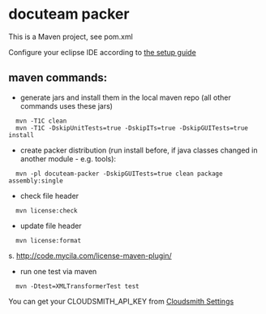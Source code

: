 # docuteam packer

This is a Maven project, see pom.xml

Configure your eclipse IDE according to [the setup guide](build-tools/README.md)

## maven commands:

- generate jars and install them in the local maven repo (all other commands uses these jars)

```
  mvn -T1C clean
  mvn -T1C -DskipUnitTests=true -DskipITs=true -DskipGUITests=true install
```

- create packer distribution (run install before, if java classes changed in another module - e.g. tools):

```
  mvn -pl docuteam-packer -DskipGUITests=true clean package assembly:single
```

- check file header

```
  mvn license:check
```

- update file header

```
  mvn license:format
```

s. http://code.mycila.com/license-maven-plugin/

- run one test via maven

```
  mvn -Dtest=XMLTransformerTest test
```

You can get your CLOUDSMITH_API_KEY from [Cloudsmith Settings](https://cloudsmith.io/user/settings/api/)